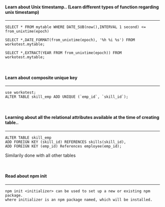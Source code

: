#### Learn about Unix timestamp.. (Learn different types of function regarding unix timestamp)
***
```
SELECT * FROM mytable WHERE DATE_SUB(now(),INTERVAL 1 second) <= from_unixtime(epoch)
```
```
SELECT *,DATE_FORMAT(from_unixtime(epoch), '%h %i %s') FROM workotest.mytable;
```
```
SELECT *,EXTRACT(YEAR FROM from_unixtime(epoch)) FROM workotest.mytable;
```

<br/>

#### Learn about composite unique key
***
```
use workotest;
ALTER TABLE skill_emp ADD UNIQUE (`emp_id`, `skill_id`);
```

<br/>

#### Learning about all the relational attributes available at the time of creating table..
***
```
ALTER TABLE skill_emp
ADD FOREIGN KEY (skill_id) REFERENCES skills(skill_id),
ADD FOREIGN KEY (emp_id) References employee(emp_id);
```
Similarily done with all other tables 

<br/>

#### Read about npm init
***
```
npm init <initializer> can be used to set up a new or existing npm package.
where initializer is an npm package named, which will be installed.
```

<br/>

